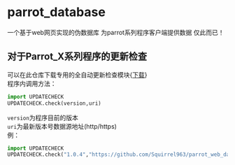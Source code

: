 # parrot_database
一个基于web网页实现的伪数据库
为parrot系列程序客户端提供数据
仅此而已！
## 对于Parrot_X系列程序的更新检查
可以在此仓库下载专用的全自动更新检查模块{[下载](updatechecker)}  
程序内调用方法：
```python
import UPDATECHECK
UPDATECHECK.check(version,uri)
``` 
`version`为程序目前的版本  
`uri`为最新版本号数据源地址(http/https)  
例：  
```python
import UPDATECHECK
UPDATECHECK.check("1.0.4","https://github.com/Squirrel963/parrot_web_database")
``` 
